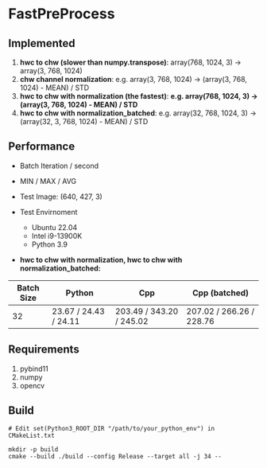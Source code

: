 # FastPreProcess

## Implemented

1. **hwc to chw (slower than numpy.transpose)**: array(768, 1024, 3) -> array(3, 768, 1024)
2. **chw channel normalization**: e.g. array(3, 768, 1024) -> (array(3, 768, 1024) - MEAN) / STD
3. **hwc to chw with normalization (the fastest)**: **e.g. array(768, 1024, 3) -> (array(3, 768, 1024) - MEAN) / STD**
3. **hwc to chw with normalization_batched**: e.g. array(32, 768, 1024, 3) -> (array(32, 3, 768, 1024) - MEAN) / STD

## Performance

- Batch Iteration / second
- MIN / MAX / AVG
- Test Image: (640, 427, 3)
- Test Envirnoment
    - Ubuntu 22.04
    - Intel i9-13900K
    - Python 3.9


- **hwc to chw with normalization, hwc to chw with normalization_batched:**

|      Batch Size    |        Python       |          Cpp           |      Cpp (batched)     | 
|--------------------|---------------------|------------------------|------------------------|
|         32         | 23.67 / 24.43 / 24.11 | 203.49 / 343.20 / 245.02 | 207.02 / 266.26 / 228.76 |


## Requirements

1. pybind11
2. numpy
3. opencv



## Build

```
# Edit set(Python3_ROOT_DIR "/path/to/your_python_env") in CMakeList.txt

mkdir -p build
cmake --build ./build --config Release --target all -j 34 --
```